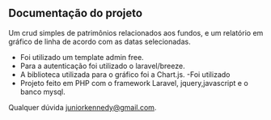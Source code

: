

## Documentação do projeto

Um crud simples de patrimônios relacionados aos fundos, e um relatório em gráfico de linha de acordo com as datas selecionadas.

- Foi utilizado um template admin free.
- Para a autenticação foi utilizado o laravel/breeze.
- A biblioteca utilizada para o gráfico foi a Chart.js.
-Foi utilizado
- Projeto feito em PHP com o framework Laravel, jquery,javascript e o banco mysql. 


Qualquer dúvida juniorkennedy@gmail.com.
